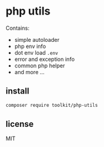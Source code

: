 # php utils

Contains:

- simple autoloader
- php env info
- dot env load `.env`
- error and exception info
- common php helper
- and more ...

## install

```bash
composer require toolkit/php-utils
```

## license

MIT
